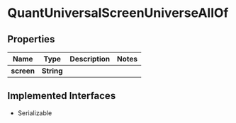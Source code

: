 

# QuantUniversalScreenUniverseAllOf


## Properties

Name | Type | Description | Notes
------------ | ------------- | ------------- | -------------
**screen** | **String** |  | 


## Implemented Interfaces

* Serializable


